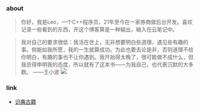 ### about
> 你好，我是Leo，一个C++程序员，21年至今在一家券商做后台开发。喜欢记录一些看到的东西，开这个博客算是一种输出，输入在云笔记中。

> 我对自己的要求很低：我活在世上，无非想要明白些道理，遇见些有趣的事。倘能如我所愿，我的一生就算成功。为此也要去论是非，否则道理不给你明白，有趣的事也不让你遇到。我开始得太晚了，很可能做不成什么，但我总得申明我的态度，所以就有了这本书——为我自己，也代表沉默的大多数。 ——王小波
![](https://s2.loli.net/2023/09/28/tBJgiP8T1Lv56pE.png)


### link
- [识典古籍](https://www.shidianguji.com/)
